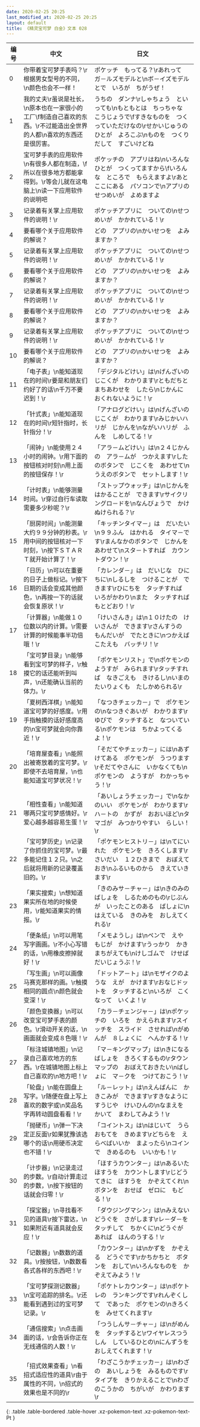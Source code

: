 ```yaml
---
date: 2020-02-25 20:25
last_modified_at: 2020-02-25 20:25
layout: default
title: 《精灵宝可梦 白金》文本 028
---
```

| 编号 | 中文 | 日文 |
| ---- | ---- | ---- |
| 0 | 你带着宝可梦手表吗？\r根据男女型号的不同，\n颜色也会不一样！ | ポケッチ　もってる？\rあれって　ガ－ルズモデルと\nボ－イズモデルとで　いろが　ちがうぜ！ |
| 1 | 我的丈夫\r虽说是社长，\n原本也在一家很小的工厂\f制造自己喜欢的东西。\r不过能造出全世界的人都\n喜欢的东西还是很厉害。 | うちの　ダンナ\rしゃちょう　といっても\nもともとは　ちっちゃな　こうじょうで\fすきなものを　つくっていただけなの\rせかいじゅうの　ひとが　よろこぶ\nものを　つくりだして　すごいけどね |
| 2 | 宝可梦手表的应用软件\n有很多人都在制造，\f所以在很多地方都能拿得到。\r等会儿就在这电脑上\n读一下应用软件的说明吧 | ポケッチの　アプリはね\nいろんな　ひとが　つくってますから\fいろんな　ところで　もらえますよ\rあと　ここにある　パソコンで\nアプリの　せつめいが　よめますよ |
| 3 | 记录着有关掌上应用软件的说明！\r | ポケッチアプリに　ついての\nせつめいが　かかれている！\r |
| 4 | 要看哪个关于应用软件的解说？ | どの　アプリの\nかいせつを　よみますか？ |
| 5 | 记录着有关掌上应用软件的说明！\r | ポケッチアプリに　ついての\nせつめいが　かかれている！\r |
| 6 | 要看哪个关于应用软件的解说？ | どの　アプリの\nかいせつを　よみますか？ |
| 7 | 记录着有关掌上应用软件的说明！\r | ポケッチアプリに　ついての\nせつめいが　かかれている！\r |
| 8 | 要看哪个关于应用软件的解说？ | どの　アプリの\nかいせつを　よみますか？ |
| 9 | 记录着有关掌上应用软件的说明！\r | ポケッチアプリに　ついての\nせつめいが　かかれている！\r |
| 10 | 要看哪个关于应用软件的解说？ | どの　アプリの\nかいせつを　よみますか？ |
| 11 | 「电子表」\n能知道现在的时间\r要是和朋友们约好了的话\n千万不要迟到！\r | 「デジタルどけい」は\nげんざいの　じこくが　わかります\rともだちと　まちあわせを　したら\nじかんに　おくれないように！\r |
| 12 | 「针式表」\n能知道现在的时间\r短针指时，长针指分！\r | 「アナログどけい」は\nげんざいの　じこくが　わかります\rみじかいハリが　じかんを\nながいハリが　ふんを　しめしてる！\r |
| 13 | 「闹钟」\n能使用２４小时的闹钟。\r用下面的按钮核对时刻\n用上面的按钮保存！\r | 「アラ－ムどけい」は\n２４じかんの　アラ－ムが　つかえます\rしたのボタンで　じこくを　あわせて\nうえのボタンで　セットします！\r |
| 14 | 「计时表」\n能够测量时间。\r穿过自行车读取需要多少秒呢？\r | 「ストップウォッチ」は\nじかんを　はかることが　できます\rサイクリングロ－ドを\nなんびょうで　かけぬけられる？\r |
| 15 | 「厨房时间」\n能测量大约９９分钟的秒表。\r用中间的按钮核对一下时刻，\n按下ＳＴＡＲＴ就开始计算了！\r | 「キッチンタイマ－」は　だいたい\n９９ふん　はかれる　タイマ－です\rまんなかのボタンで　じかんをあわせて\nスタ－トすれば　カウントダウン！\r |
| 16 | 「日历」\n可以在重要的日子上做标记。\r按下日期的话会变成其他颜色，\n再按一下的话就会恢复原状！\r | 「カレンダ－」は　だいじな　ひにちに\nしるしを　つけることが　できます\rひにちを　タッチすれば　いろがかわり\nまた　タッチすれば　もとどおり！\r |
| 17 | 「计算器」\n能做１０位数以内的计算。\r需要计算的时候能事半功倍哦！\r | 「けいさんき」は\n１０けたの　けいさんが　できます\rさんすうの　もんだいが　でたときに\nつかえば　こたえも　バッチリ！\r |
| 18 | 「宝可梦目录」\n能够看到宝可梦的样子，\r触摸它的话还能听到叫声，\n还能确认当前的体力。\r | 「ポケモンリスト」で\nポケモンの　ようすが　みられます\rタッチすれば　なきごえも　きけるし\nいまの　たいりょくも　たしかめられる\r |
| 19 | 「夏树西洋棋」\n能知道宝可梦的好感度。\r用手指触摸的话好感度高的\n宝可梦就会向你靠近！\r | 「なつきチェッカ－」で　ポケモンの\nなつきぐあいが　わかります\rゆびで　タッチすると　なついている\nポケモンは　ちかよってくるよ！\r |
| 20 | 「培育屋查看」\n能照出被寄放着的宝可梦。\r即使不去培育屋，\n也能知道宝可梦状况！\r | 「そだてやチェッカ－」には\nあずけてある　ポケモンが　うつります\rそだてやさんに　いかなくても\nポケモンの　ようすが　わかっちゃう！\r |
| 21 | 「相性查看」\n能知道哪两只宝可梦感情好。\r爱心越多越容易生蛋！\r | 「あいしょうチェッカ－」で\nなかのいい　ポケモンが　わかります\rハ－トの　かずが　おおいほど\nタマゴが　みつかりやすい　らしい！\r |
| 22 | 「宝可梦历史」\n记录了你抓住的宝可梦。\r最多能记住１２只。\n之后就将用新的记录覆盖旧的。\r | 「ポケモンヒストリ－」は\nてにいれた　ポケモンを　きろくします\rさいだい　１２ひきまで　おぼえておき\nふるいものから　きえていきます\r |
| 23 | 「果实搜索」\n想知道果实所在地的时候使用，\r能知道果实的情报。\r | 「きのみサ－チャ－」は\nきのみの　ばしょを　しるためのもの\rじぶんが　いったことのある　ばしょに\nはえている　きのみを　おしえてくれる\r |
| 24 | 「便条纸」\n可以用笔写字画画。\r不小心写错的话，\n用橡皮擦掉就好！\r | 「メモようし」は\nペンで　えや　もじが　かけます\rうっかり　かきまちがえても\nけしゴムで　けせば　だいじょうぶ！\r |
| 25 | 「写生画」\n可以画像马赛克那样的画。\r触摸相同的圆点\n颜色就会变深！\r | 「ドットア－ト」は\nモザイクのような　えが　かけます\rおなじドットを　タッチすると\nいろが　こくなって　いくよ！\r |
| 26 | 「颜色变换器」\n可以改变宝可梦手表的颜色。\r滑动开关的话，\n画面就会变成８色哦！\r | 「カラ－チェンジャ－」は\nポケッチの　いろを　かえられます\rスイッチを　スライド　させれば\nがめんが　８しょくに　へんかする！\r |
| 27 | 「标注城镇地图」\n记录自己喜欢地方的东西。\r在城镇地图上标上自己喜欢的\n地方吧！\r | 「マ－キングマップ」は\nきになる　ばしょを　きろくするもの\rタウンマップの　おぼえておきたい\nばしょに　マ－クを　つけておこう！\r |
| 28 | 「轮盘」\n能在圆盘上写字。\r随便在盘上写上喜欢的数字或\n奖品名字再转动圆盘看看！\r | 「ル－レット」は\nえんばんに　かきこみが　できます\rすきなように　すうじや　けいひんの\nなまえを　かいて　まわしてみよう！\r |
| 29 | 「抛硬币」\n弹一下决定正反面\r如果犹豫该选哪个的话\n用硬币决定也不错！\r | 「コイントス」は\nはじいて　うらおもてを　きめます\rどちらを　えらべばいいか　まよったら\nコインで　きめるのも　いいかも！\r |
| 30 | 「计步器」\n记录走过的步数。\r自动计算走过的步数，\n按下按钮的话就会归零！\r | 「ほすうカウンタ－」は\nあるいた　ほすうを　カウントします\rじどうてきに　ほすうを　かぞえてくれ\nボタンを　おせば　ゼロに　もどる！\r |
| 31 | 「探宝器」\n寻找看不见的道具\r按下雷达，\n如果附近有道具就会反应！\r | 「ダウジングマシン」は\nみえない　どうぐを　さがします\rレ－ダ－を　タッチして　ちかくに\nどうぐが　あれば　はんのうする！\r |
| 32 | 「记数器」\n数数的道具。\r按按钮，\n数数看各式各样的东西吧！\r | 「カウンタ－」は\nかずを　かぞえる　どうぐです\rかちかちと　ボタンを　おして\nいろんなものを　かぞえてみよう！\r |
| 33 | 「宝可梦探测记数器」\n宝可追踪的排名。\r还能看到遇到过的宝可梦记录。\r | 「ポケトレカウンタ－」は\nポケトレの　ランキングです\rれんぞくして　であった　ポケモンの\nきろくを　みせてくれます\r |
| 34 | 「通信搜索」\n点击画面的话，\r会告诉你正在无线通信的人数！\r | 「つうしんサ－チャ－」は\nがめんを　タッチすると\rワイヤレスつうしん　しているひとの\nにんずうを　おしえてくれます！\r |
| 35 | 「招式效果查看」\n看招式适应性的道具\r由于属性的不同，\n招式的效果也是不同的\r | 「わざこうかチェッカ－」は\nわざの　あいしょうを　みるものです\rタイプを　きりかえることで\nわざのこうかの　ちがいが　かわります\r |
{: .table .table-bordered .table-hover .xz-pokemon-text .xz-pokemon-text-Pt }